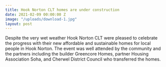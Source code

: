 ```yaml
---
title: Hook Norton CLT homes are under construction
date: 2021-02-09 00:00:00 Z
image: "/uploads/download-1.jpg"
layout: post
---
```


Despite the very wet weather Hook Norton CLT were pleased to celebrate the progress with their new affordable and sustainable homes for local people in Hook Norton. The event was well attended by the community and the partners including the builder Greencore Homes, partner Housing Association Soha, and Cherwel District Council who transferred the homes. 